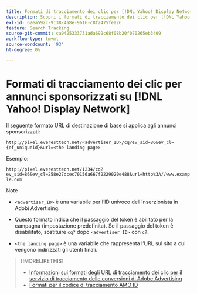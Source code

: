 ```yaml
---
title: Formati di tracciamento dei clic per [!DNL Yahoo! Display Network]
description: Scopri i formati di tracciamento dei clic per [!DNL Yahoo! Display Network] account.
exl-id: 62ea592c-9138-4a8e-9616-c8f2475fea26
feature: Search Tracking
source-git-commit: ca9425333731ada692c68f08b20f070265eb3409
workflow-type: tm+mt
source-wordcount: '93'
ht-degree: 0%

---
```


# Formati di tracciamento dei clic per annunci sponsorizzati su [!DNL Yahoo! Display Network]

Il seguente formato URL di destinazione di base si applica agli annunci sponsorizzati:

`http://pixel.everesttech.net/<advertiser_ID>/cq?ev_sid=86&ev_cl={ef_uniqueid}&url=<the landing page>`

Esempio:

`http://pixel.everesttech.net/1234/cq?ev_sid=86&ev_cl=258e27dcec70156a667f2229020e488&url=http%3A//www.example.com`

>[!NOTE]
>
>* `<advertiser_ID>` è una variabile per l’ID univoco dell’inserzionista in Adobi Advertising.
>
>* Questo formato indica che il passaggio del token è abilitato per la campagna (impostazione predefinita). Se il passaggio del token è disabilitato, sostituire `cq?` dopo `<advertiser_ID>` con `c?`.
>
>* `<the landing page>` è una variabile che rappresenta l’URL sul sito a cui vengono indirizzati gli utenti finali.

>[!MORELIKETHIS]
>
>* [Informazioni sui formati degli URL di tracciamento dei clic per il servizio di tracciamento delle conversioni di Adobe Advertising](formats-click-tracking-about.md)
>* [Formati per il codice di tracciamento AMO ID](amo-id-tracking-parameter.md)
